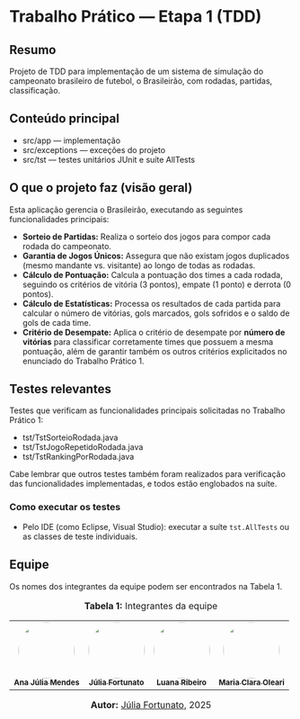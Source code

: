 # Trabalho Prático — Etapa 1 (TDD)

## Resumo
Projeto de TDD para implementação de um sistema de simulação do campeonato brasileiro de futebol, o Brasileirão, com rodadas, partidas, classificação.

## Conteúdo principal

- src/app — implementação
- src/exceptions — exceções do projeto
- src/tst — testes unitários JUnit e suíte AllTests

## O que o projeto faz (visão geral)
Esta aplicação gerencia o Brasileirão, executando as seguintes funcionalidades principais:

* **Sorteio de Partidas:** Realiza o sorteio dos jogos para compor cada rodada do campeonato.
* **Garantia de Jogos Únicos:** Assegura que não existam jogos duplicados (mesmo mandante vs. visitante) ao longo de todas as rodadas.
* **Cálculo de Pontuação:** Calcula a pontuação dos times a cada rodada, seguindo os critérios de vitória (3 pontos), empate (1 ponto) e derrota (0 pontos).
* **Cálculo de Estatísticas:** Processa os resultados de cada partida para calcular o número de vitórias, gols marcados, gols sofridos e o saldo de gols de cada time.
* **Critério de Desempate:** Aplica o critério de desempate por **número de vitórias** para classificar corretamente times que possuem a mesma pontuação, além de garantir também os outros critérios explicitados no enunciado do Trabalho Prático 1.

## Testes relevantes
Testes que verificam as funcionalidades principais solicitadas no Trabalho Prático 1: 

- tst/TstSorteioRodada.java
- tst/TstJogoRepetidoRodada.java
- tst/TstRankingPorRodada.java

Cabe lembrar que outros testes também foram realizados para verificação das funcionalidades implementadas, e todos estão englobados na suíte.

### Como executar os testes
- Pelo IDE (como Eclipse, Visual Studio): executar a suíte `tst.AllTests` ou as classes de teste individuais.

## Equipe

Os nomes dos integrantes da equipe podem ser encontrados na Tabela 1.

<div align="center">
<font size="3"><p style="text-align: center"><b>Tabela 1:</b> Integrantes da equipe</p></font>

<table>
  <tr>
    <td align="center"><a href="http://github.com/ailujana"><img style="border-radius: 50%;" src="http://github.com/ailujana.png" width="100px;" alt=""/><br /><sub><b>Ana Júlia Mendes</b></sub></a><br/>
    <td align="center"><a href="http://github.com/julia-fortunato"><img style="border-radius: 50%;" src="http://github.com/julia-fortunato.png" width="100px;" alt=""/><br /><sub><b>Júlia Fortunato</b></sub></a><br/><a href="Link git" title="Rocketseat"></a></td>
    <td align="center"><a href="https://github.com/luanasoares0901"><img style="border-radius: 50%;" src="https://github.com/luanasoares0901.png" width="100px;" alt=""/><br/><sub><b>Luana Ribeiro</b></sub></a><br/>
    <td align="center"><a href="http://github.com/Oleari19"><img style="border-radius: 50%;" src="http://github.com/Oleari19.png" width="100px;" alt=""/><br><sub><b>Maria Clara Oleari</b></sub></a><br/>
  </tr>
</table>

<font size="3"><p style="text-align: center"><b>Autor:</b> <a href="https://github.com/julia-fortunato">Júlia Fortunato</a>, 2025</p></font>

</div>
